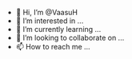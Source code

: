 - 👋 Hi, I’m @VaasuH
- 👀 I’m interested in ...
- 🌱 I’m currently learning ...
- 💞️ I’m looking to collaborate on ...
- 📫 How to reach me ...

<!---
VaasuH/VaasuH is a ✨ special ✨ repository because its `README.md` (this file) appears on your GitHub profile.
You can click the Preview link to take a look at your changes.
--->

